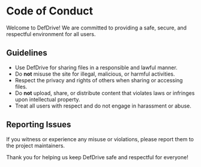 # Code of Conduct

Welcome to DefDrive! We are committed to providing a safe, secure, and respectful environment for all users.

## Guidelines

- Use DefDrive for sharing files in a responsible and lawful manner.
- Do **not** misuse the site for illegal, malicious, or harmful activities.
- Respect the privacy and rights of others when sharing or accessing files.
- Do **not** upload, share, or distribute content that violates laws or infringes upon intellectual property.
- Treat all users with respect and do not engage in harassment or abuse.

## Reporting Issues

If you witness or experience any misuse or violations, please report them to the project maintainers.

Thank you for helping us keep DefDrive safe and respectful for everyone!
